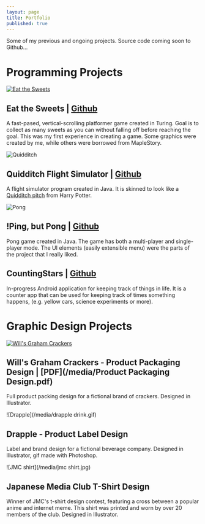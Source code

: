 ```yaml
---
layout: page
title: Portfolio
published: true
---
```


Some of my previous and ongoing projects. Source code coming soon to Github...

<!-- note to self: create gifs of gameplay when you rollover the images--->

<a name="programs"></a>
# Programming Projects 

<a name="sweets"></a>
[![Eat the Sweets](http://i.imgur.com/r6AaxjL.png)](https://github.com/polkabear/EatTheSweets)
## Eat the Sweets | [Github](https://github.com/polkabear/EatTheSweets) 
A fast-pased, vertical-scrolling platformer game created in Turing. Goal is to collect as many sweets as you can without falling off before reaching the goal. This was my first experience in creating a game. Some graphics were created by me, while others were borrowed from MapleStory.

<a name="quidditch"></a>
![Quidditch](http://i.imgur.com/MG1rFYL.png)
## Quidditch Flight Simulator | [Github](https://github.com/polkabear/Quidditch-flight-simulator)
A flight simulator program created in Java. It is skinned to look like a [Quidditch pitch](http://harrypotter.wikia.com/wiki/Quidditch) from Harry Potter. 

<a name="pong"></a>
![Pong](http://i.imgur.com/j4heico.png)
## !Ping, but Pong | [Github](https://github.com/polkabear/not-Ping-but-Pong)
Pong game created in Java. The game has both a multi-player and single-player mode. The UI elements (easily extensible menu) were the parts of the project that I really liked. 

<a name="stars"></a>
## CountingStars | [Github](https://github.com/polkabear/CountingStars)
In-progress Android application for keeping track of things in life. It is a counter app that can be used for keeping track of times something happens, (e.g. yellow cars, science experiments or more).

<a name="graphics"></a>
# Graphic Design Projects 

<a name="will"></a>
[![Will's Graham Crackers](http://i.imgur.com/xwxmEhE.jpg)](http://i.imgur.com/xwxmEhE.jpg "Click for full size")
## Will's Graham Crackers - Product Packaging Design | [PDF](/media/Product Packaging Design.pdf)
Full product packing design for a fictional brand of crackers. Designed in Illustrator. 

<a name="drapple"></a>
![Drapple](/media/drapple drink.gif)
## Drapple - Product Label Design
Label and brand design for a fictional beverage company. Designed in Illustrator, gif made with Photoshop. 

<a name="jmc"></a>
![JMC shirt](/media/jmc shirt.jpg)
## Japanese Media Club T-Shirt Design
Winner of JMC's t-shirt design contest, featuring a cross between a popular anime and internet meme. This shirt was printed and worn by over 20 members of the club. Designed in Illustrator. 
